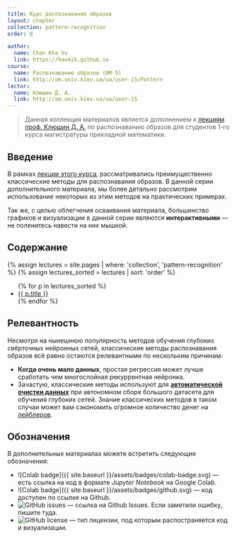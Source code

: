 ```yaml
---
title: Курс распознавание образов
layout: chapter
collection: pattern-recognition
order: 0

author:
  name: Chan Kha Vu
  link: https://hav4ik.github.io
course:
  name: Распознавание образов (ОМ-5)
  link: http://om.univ.kiev.ua/ua/user-15/Pattern
lector:
  name: Клюшин Д. А.
  link: http://om.univ.kiev.ua/ua/user-15
---
```

> Данная коллекция материалов является дополнением к [лекциям проф. Клюшин Д. А.][klyushin] по распознаванию образов для студентов 1-го курса магистратуры прикладной математики.

## Введение

В рамках [лекции этого курса][klyushin], рассматривались преимущественно классические методы для распознавания образов. В данной серии дополнительного материала, мы более детально рассмотрим использование некоторых из этим методов на практических примерах.

Так же, с целью облегчения осваивания материала, большинство графиков и визуализации в данной серии являются **интерактивными** &mdash; не поленитесь навести на них мышкой.


## Содержание

{% assign lectures = site.pages | where: 'collection', 'pattern-recognition' %}
{% assign lectures_sorted = lectures | sort: 'order' %}

<ul>
{% for p in lectures_sorted %}
  <li><a href="{{ site.baseurl }}{{ p.url }}">{{ p.title }}</a></li>
{% endfor %}
</ul>


## Релевантность

Несмотря на нынешнюю популярность методов обучения глубоких свёрточных нейронных сетей, классические методы распознавания образов всё равно остаются релевантными по нескольким причинам:

- **Когда очень мало данных**, простая регрессия может лучше сработать чем многослойная рекуррентная нейронка.
- Зачастую, классические методы используют для [**автоматической очистки данных**][data-clensing] при автономном сборе большого датасета для обучения глубоких сетей. Знание классических методов в таком случаи может вам сэкономить огромное количество денег на [лейблеров][labeler].


## Обозначения

В дополнительных материалах можете встретить следующие обозначения:

- ![Colab badge]({{ site.baseurl }}/assets/badges/colab-badge.svg) &mdash; есть ссылка на код в формате *Jupyter Notebook* на Google Colab.
- ![Colab badge]({{ site.baseurl }}/assets/badges/github.svg) &mdash; код доступен по ссылке на Github.
- ![GitHub issues](https://img.shields.io/github/issues/Naereen/StrapDown.js.svg) &mdash; ссылка на Github Issues. Если заметили ошибку, пишите туда.
- ![GitHub license](https://img.shields.io/github/license/Naereen/StrapDown.js.svg) &mdash; тип лицензии, под которым распостраняется код и визуализации.



[klyushin]: http://om.univ.kiev.ua/ua/user-15/Pattern
[data-clensing]: https://en.wikipedia.org/wiki/Data_cleansing
[labeler]: https://towardsdatascience.com/do-you-know-what-does-a-data-labeler-do-98561cb0029